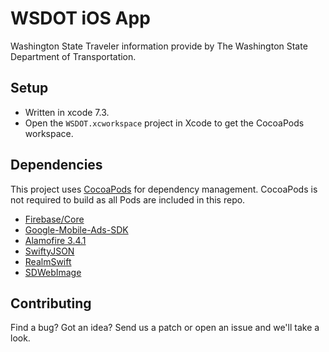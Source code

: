 # WSDOT iOS App #

Washington State Traveler information provide by The Washington State Department of Transportation.

Setup
-----

* Written in xcode 7.3.
* Open the `WSDOT.xcworkspace` project in Xcode to get the CocoaPods workspace. 

Dependencies
------------

This project uses [CocoaPods](https://cocoapods.org/) for dependency management. CocoaPods is not required to build as all Pods are included in this repo.

* [Firebase/Core](https://firebase.google.com/docs/ios/setup)
* [Google-Mobile-Ads-SDK](https://firebase.google.com/docs/admob/ios/download)
* [Alamofire 3.4.1](https://github.com/Alamofire/Alamofire)
* [SwiftyJSON](https://github.com/SwiftyJSON/SwiftyJSON)
* [RealmSwift](https://realm.io/docs/swift/latest/)
* [SDWebImage](https://github.com/rs/SDWebImage)

Contributing
------------

Find a bug? Got an idea? Send us a patch or open an issue and we'll take a look.